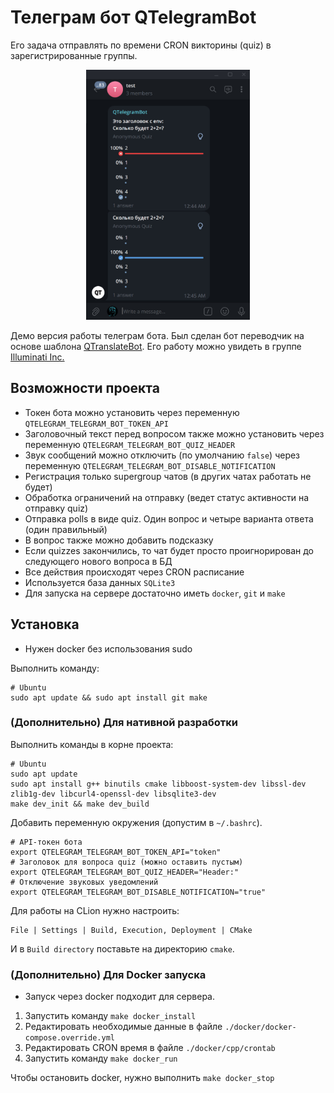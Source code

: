 # Телеграм бот QTelegramBot
Его задача отправлять по времени CRON викторины (quiz) в зарегистрированные группы.

<p align="center">
  <img src="https://github.com/FromSi/QTelegramBot/blob/master/screenshots/s1.jpg" height="400"/>
</p>

Демо версия работы телеграм бота. Был сделан бот переводчик на основе шаблона [QTranslateBot](https://t.me/quiz_translate_bot). Его работу можно увидеть в группе [Illuminati Inc.](https://t.me/illuminatinc)

## Возможности проекта
* Токен бота можно установить через переменную `QTELEGRAM_TELEGRAM_BOT_TOKEN_API`
* Заголовочный текст перед вопросом также можно установить через переменную `QTELEGRAM_TELEGRAM_BOT_QUIZ_HEADER`
* Звук сообщений можно отключить (по умолчанию `false`) через переменную `QTELEGRAM_TELEGRAM_BOT_DISABLE_NOTIFICATION`
* Регистрация только supergroup чатов (в других чатах работать не будет)
* Обработка ограничений на отправку (ведет статус активности на отправку quiz)
* Отправка polls в виде quiz. Один вопрос и четыре варианта ответа (один правильный)
* В вопрос также можно добавить подсказку
* Если quizzes закончились, то чат будет просто проигнорирован до следующего нового вопроса в БД
* Все действия происходят через CRON расписание
* Используется база данных `SQLite3`
* Для запуска на сервере достаточно иметь `docker`, `git` и `make`

## Установка
* Нужен docker без использования sudo

Выполнить команду:
```
# Ubuntu
sudo apt update && sudo apt install git make
```

### (Дополнительно) Для нативной разработки
Выполнить команды в корне проекта:
```
# Ubuntu
sudo apt update 
sudo apt install g++ binutils cmake libboost-system-dev libssl-dev zlib1g-dev libcurl4-openssl-dev libsqlite3-dev
make dev_init && make dev_build
```

Добавить переменную окружения (допустим в `~/.bashrc`).
```
# API-токен бота
export QTELEGRAM_TELEGRAM_BOT_TOKEN_API="token"
# Заголовок для вопроса quiz (можно оставить пустым)
export QTELEGRAM_TELEGRAM_BOT_QUIZ_HEADER="Header:"
# Отключение звуковых уведомлений
export QTELEGRAM_TELEGRAM_BOT_DISABLE_NOTIFICATION="true"
```

Для работы на CLion нужно настроить:
```
File | Settings | Build, Execution, Deployment | CMake
```

И в `Build directory` поставьте на директорию `cmake`.


### (Дополнительно) Для Docker запуска
* Запуск через docker подходит для сервера.

1. Запустить команду `make docker_install`
1. Редактировать необходимые данные в файле `./docker/docker-compose.override.yml`
1. Редактировать CRON время в файле `./docker/cpp/crontab`
1. Запустить команду `make docker_run`

Чтобы остановить docker, нужно выполнить `make docker_stop`
